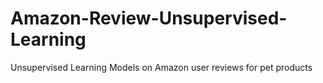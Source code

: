 # Amazon-Review-Unsupervised-Learning
Unsupervised Learning Models on Amazon user reviews for pet products
